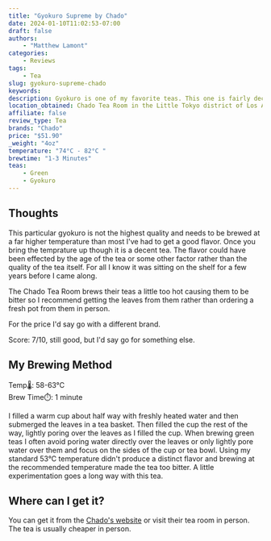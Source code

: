 ```yaml
---
title: "Gyokuro Supreme by Chado"
date: 2024-01-10T11:02:53-07:00
draft: false
authors: 
    - "Matthew Lamont"
categories: 
    - Reviews
tags: 
    - Tea
slug: gyokuro-supreme-chado
keywords:
description: Gyokuro is one of my favorite teas. This one is fairly decent, but not the best for the price. I'd say hunt for something else.
location_obtained: Chado Tea Room in the Little Tokyo district of Los Angeles, CA
affiliate: false
review_type: Tea
brands: "Chado"
price: "$51.90"
_weight: "4oz"
temperature: "74°C - 82°C "
brewtime: "1-3 Minutes"
teas: 
    - Green
    - Gyokuro
---
```




## Thoughts

This particular gyokuro is not the highest quality and needs to be brewed at a far higher temperature than most I've had to get a good flavor. Once you bring the temprature up though it is a decent tea. The flavor could have been effected by the age of the tea or some other factor rather than the quality of the tea itself. For all I know it was sitting on the shelf for a few years before I came along.

The Chado Tea Room brews their teas a little too hot causing them to be bitter so I recommend getting the leaves from them rather than ordering a fresh pot from them in person.

For the price I'd say go with a different brand.

Score: 7/10, still good, but I'd say go for something else.

## My Brewing Method

Temp🌡️: 58-63°C  
Brew Time⏱️: 1 minute

I filled a warm cup about half way with freshly heated water and then submerged the leaves in a tea basket. Then filled the cup the rest of the way, lightly poring over the leaves as I filled the cup. When brewing green teas I often avoid poring water directly over the leaves or only lightly pore water over them and focus on the sides of the cup or tea bowl. Using my standard 53°C temperature didn't produce a distinct flavor and brewing at the recommended temperature made the tea too bitter. A little experimentation goes a long way with this tea.

## Where can I get it?

You can get it from the [Chado's website](https://www.chadotea.com/products/gyokuro-supreme/) or visit their tea room in person. The tea is usually cheaper in person.
